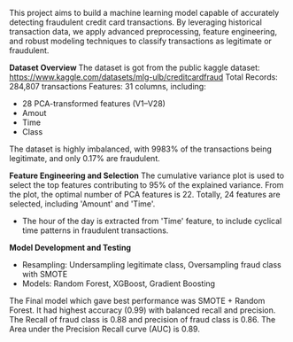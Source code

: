 <p> This project aims to build a machine learning model capable of accurately detecting
fraudulent credit card transactions. By leveraging historical transaction data, we apply
advanced preprocessing, feature engineering, and robust modeling techniques to classify
transactions as legitimate or fraudulent. </p>

<b> Dataset Overview </b>
The dataset is got from the public kaggle dataset: https://www.kaggle.com/datasets/mlg-ulb/creditcardfraud
Total Records: 284,807 transactions
Features: 31 columns, including:
- 28 PCA-transformed features (V1–V28)
- Amout
- Time
- Class

<p> The dataset is highly imbalanced, with 9983% of the transactions being legitimate, and only 0.17% are fraudulent.</p>

<b> Feature Engineering and Selection</b>
The cumulative variance plot is used to select the top features contributing to 95% of the explained variance. From the plot, the optimal number of PCA features is 22.
Totally, 24 features are selected, including 'Amount' and 'Time'.

- The hour of the day is extracted from 'Time' feature, to include cyclical time patterns in fraudulent transactions.

<b> Model Development and Testing </b>
- Resampling: Undersampling legitimate class, Oversampling fraud class with SMOTE
- Models: Random Forest, XGBoost, Gradient Boosting

<p>The Final model which gave best performance was SMOTE + Random Forest. It had highest accuracy (0.99) with balanced recall and precision.
The Recall of fraud class is 0.88 and precision of fraud class is 0.86. The Area under the Precision Recall curve (AUC) is 0.89. </p>

